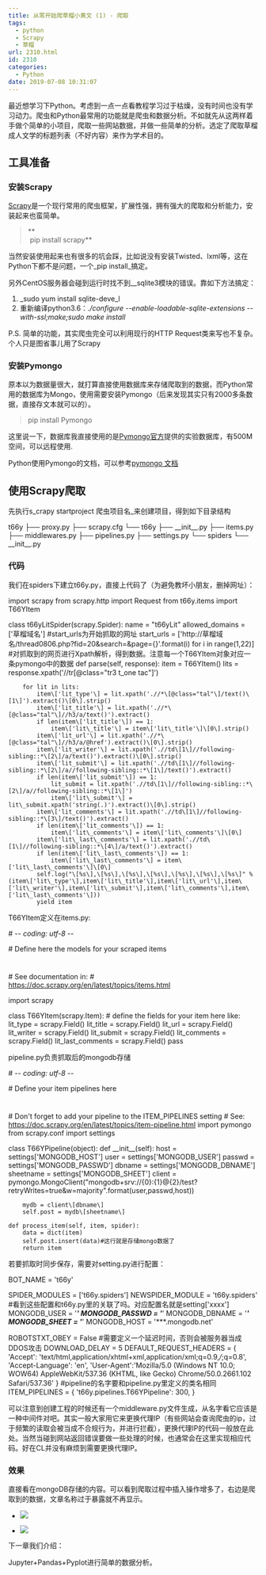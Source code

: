 ```yaml
---
title: 从零开始爬草榴小黄文 (1) - 爬取
tags:
  - python
  - Scrapy
  - 草榴
url: 2310.html
id: 2310
categories:
  - Python
date: 2019-07-08 10:31:07
---
```


最近想学习下Python。考虑到一点一点看教程学习过于枯燥，没有时间也没有学习动力。爬虫和Python最常用的功能就是爬虫和数据分析。不如就先从这两样着手做个简单的小项目，爬取一些网站数据，并做一些简单的分析。选定了爬取草榴成人文学的标题列表（不好内容）来作为学术目的。

工具准备
----

### 安装Scrapy

[Scrapy](https://scrapy.org/)是一个现行常用的爬虫框架，扩展性强，拥有强大的爬取和分析能力，安装起来也蛮简单。

> **  
>  pip install scrapy**  

当然安装使用起来也有很多的坑会踩，比如说没有安装Twisted、lxml等，这在Python下都不是问题，一个_pip install_搞定。

另外CentOS服务器会碰到运行时找不到__sqlite3模块的错误。靠如下方法搞定：

1.  _sudo yum install sqlite-deve_l
2.  重新编译python3.6：_./configure --enable-loadable-sqlite-extensions --with-ssl;make;sudo make install_

P.S. 简单的功能，其实爬虫完全可以利用现行的HTTP Request类来写也不复杂。个人只是图省事儿用了Scrapy

### 安装Pymongo

原本以为数据量很大，就打算直接使用数据库来存储爬取到的数据，而Python常用的数据库为Mongo，使用需要安装Pymongo（后来发现其实只有2000多条数据，直接存文本就可以的）。

> pip install Pymongo

这里说一下，数据库我直接使用的是[Pymongo官方](https://cloud.mongodb.com)提供的实验数据库，有500M空间，可以远程使用.

Python使用Pymongo的文档，可以参考[pymongo 文档](http://api.mongodb.com/python/current/)

使用Scrapy爬取
----------

先执行s_crapy startproject 爬虫项目名_来创建项目，得到如下目录结构

t66y
    ├── proxy.py
    ├── scrapy.cfg
    └── t66y
        ├── \_\_init\_\_.py
        ├── items.py
        ├── middlewares.py
        ├── pipelines.py
        ├── settings.py
        └── spiders
            └── \_\_init\_\_.py

### 代码

我们在spiders下建立t66y.py，直接上代码了（为避免教坏小朋友，删掉网址）：

import scrapy
from scrapy.http import Request
from t66y.items import T66YItem

class t66yLitSpider(scrapy.Spider):
    name = "t66yLit" 
    allowed_domains = \['草榴域名'\]
    #start_urls为开始抓取的网址
    start_urls = \['http://草榴域名/thread0806.php?fid=20&search=&page={}'.format(i) for i in range(1,22)\]
    #对抓取到的网页进行Xpath解析，得到数据。注意每一个T66YItem对象对应一条pymongo中的数据
    def parse(self, response):
        item = T66YItem()
        lits = response.xpath('//tr\[@class="tr3 t_one tac"\]')
        
        for lit in lits:
            item\['lit_type'\] = lit.xpath('.//*\[@class="tal"\]/text()\[1\]').extract()\[0\].strip()
            item\['lit_title'\] = lit.xpath('.//*\[@class="tal"\]//h3/a/text()').extract()
            if len(item\['lit_title'\]) == 1:
                item\['lit\_title'\] = item\['lit\_title'\]\[0\].strip()
            item\['lit_url'\] = lit.xpath('.//*\[@class="tal"\]//h3/a/@href').extract()\[0\].strip()
            item\['lit_writer'\] = lit.xpath('.//td\[1\]//following-sibling::*\[2\]/a/text()').extract()\[0\].strip()
            item\['lit_submit'\] = lit.xpath('.//td\[1\]//following-sibling::*\[2\]/a//following-sibling::*\[1\]/text()').extract()
            if len(item\['lit_submit'\]) == 1:
                lit_submit = lit.xpath('.//td\[1\]//following-sibling::*\[2\]/a//following-sibling::*\[1\]')
                item\['lit\_submit'\] = lit\_submit.xpath('string(.)').extract()\[0\].strip()
            item\['lit_comments'\] = lit.xpath('.//td\[1\]//following-sibling::*\[3\]/text()').extract()
            if len(item\['lit_comments'\]) == 1:
                item\['lit\_comments'\] = item\['lit\_comments'\]\[0\]
            item\['lit\_last\_comments'\] = lit.xpath('.//td\[1\]//following-sibling::*\[4\]/a/text()').extract()
            if len(item\['lit\_last\_comments'\]) == 1:
                item\['lit\_last\_comments'\] = item\['lit\_last\_comments'\]\[0\]
            self.log("\[%s\],\[%s\],\[%s\],\[%s\],\[%s\],\[%s\],\[%s\]" % (item\['lit\_type'\],item\['lit\_title'\],item\['lit\_url'\],item\['lit\_writer'\],item\['lit\_submit'\],item\['lit\_comments'\],item\['lit\_last\_comments'\]))
            yield item

T66YItem定义在items.py:

\# -*- coding: utf-8 -*-

\# Define here the models for your scraped items
#
\# See documentation in:
\# https://doc.scrapy.org/en/latest/topics/items.html

import scrapy

class T66YItem(scrapy.Item):
    # define the fields for your item here like:
    lit_type = scrapy.Field()
    lit_title = scrapy.Field()
    lit_url = scrapy.Field()
    lit_writer = scrapy.Field()
    lit_submit = scrapy.Field()
    lit_comments = scrapy.Field()
    lit\_last\_comments = scrapy.Field()
    pass

pipeline.py负责抓取后的mongodb存储

\# -*- coding: utf-8 -*-

\# Define your item pipelines here
#
\# Don't forget to add your pipeline to the ITEM_PIPELINES setting
\# See: https://doc.scrapy.org/en/latest/topics/item-pipeline.html
import pymongo
from scrapy.conf import settings

class T66YPipeline(object):
    def \_\_init\_\_(self):
        host = settings\['MONGODB_HOST'\]
        user = settings\['MONGODB_USER'\]
        passwd = settings\['MONGODB_PASSWD'\]
        dbname = settings\['MONGODB_DBNAME'\]
        sheetname = settings\['MONGODB_SHEET'\]
        client = pymongo.MongoClient("mongodb+srv://{0}:{1}@{2}/test?retryWrites=true&w=majority".format(user,passwd,host))
        
        mydb = client\[dbname\] 
        self.post = mydb\[sheetname\]

    def process_item(self, item, spider):
        data = dict(item)
        self.post.insert(data)#这行就是存储mongo数据了
        return item

若要抓取时同步保存，需要对setting.py进行配置：

BOT_NAME = 't66y'

SPIDER_MODULES = \['t66y.spiders'\]
NEWSPIDER_MODULE = 't66y.spiders'
#看到这些配置和t66y.py里的关联了吗。对应配置名就是setting\['xxxx'\]
MONGODB_USER = '***'
MONGODB_PASSWD = '***'
MONGODB_DBNAME = '***'
MONGODB_SHEET = '***'
MONGODB_HOST = '***.mongodb.net'

ROBOTSTXT_OBEY = False
#需要定义一个延迟时间，否则会被服务器当成DDOS攻击
DOWNLOAD_DELAY = 5
DEFAULT\_REQUEST\_HEADERS = {
   'Accept': 'text/html,application/xhtml+xml,application/xml;q=0.9,*/*;q=0.8',
   'Accept-Language': 'en',
   'User-Agent':'Mozilla/5.0 (Windows NT 10.0; WOW64) AppleWebKit/537.36 (KHTML, like Gecko) Chrome/50.0.2661.102 Safari/537.36'
}
#pipeline的名字要和pipeline.py里定义的类名相同
ITEM_PIPELINES = {
    't66y.pipelines.T66YPipeline': 300,
}

可以注意到创建工程的时候还有一个middleware.py文件生成，从名字看它应该是一种中间件对吧。其实一般大家用它来更换代理IP（有些网站会查询爬虫的ip，过于频繁的读取会被当成不合规行为，并进行拦截），更换代理IP的代码一般放在此处。当然当碰到网站返回错误要做一些处理的时候，也通常会在这里实现相应代码。好在CL并没有麻烦到需要更换代理IP。

### 效果

直接看在mongoDB存储的内容。可以看到爬取过程中插入操作增多了，右边是爬取到的数据，文章名称过于暴露就不再显示。

*   ![](https://l2h.site/wp-content/uploads/2019/07/1-1024x358.png)
    
*   ![](https://l2h.site/wp-content/uploads/2019/07/2-1024x498.png)
    

下一章我们介绍：

Jupyter+Pandas+Pyplot进行简单的数据分析。